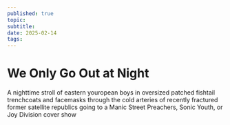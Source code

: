 ```yaml
---
published: true
topic: 
subtitle: 
date: 2025-02-14
tags: 
---
```

# We Only Go Out at Night

A nighttime stroll of eastern youropean boys in oversized patched fishtail trenchcoats and facemasks through the cold arteries of recently fractured former satellite republics going to a Manic Street Preachers, Sonic Youth, or Joy Division cover show